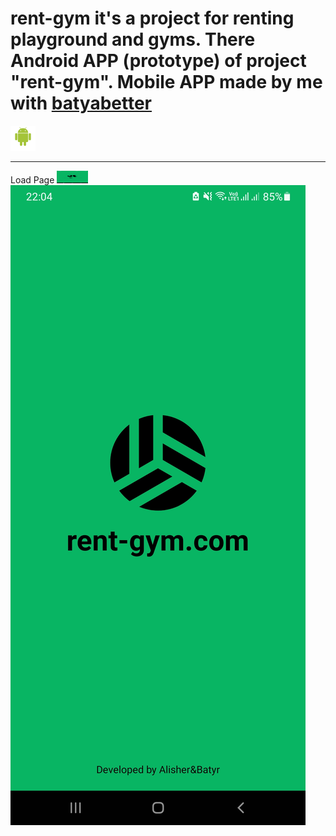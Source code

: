 # rent-gym it's a project for renting playground and gyms. There Android APP (prototype) of project "rent-gym". Mobile APP made by me with [batyabetter](https://github.com/batyabetter)
<a href="https://developer.android.com" target="_blank" rel="noreferrer"> <img src="https://raw.githubusercontent.com/devicons/devicon/master/icons/android/android-original-wordmark.svg" alt="android" width="40" height="40"/> </a>
_____

Load Page
<img src="https://github.com/LEMDER/rent-gym-androidapp/blob/main/images/Screenshot_20230519-220419_rent-gym.jpg" alt="Load page" width="50" height="20">
![Load page](https://github.com/LEMDER/rent-gym-androidapp/blob/main/images/Screenshot_20230519-220419_rent-gym.jpg)

